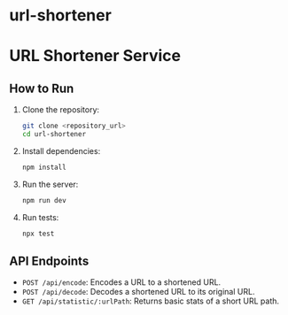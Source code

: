 # url-shortener

# URL Shortener Service

## How to Run

1. Clone the repository:

   ```bash
   git clone <repository_url>
   cd url-shortener
   ```

2. Install dependencies:

   ```bash
   npm install
   ```

3. Run the server:

   ```bash
   npm run dev
   ```

4. Run tests:
   ```bash
   npx test
   ```

## API Endpoints

- `POST /api/encode`: Encodes a URL to a shortened URL.
- `POST /api/decode`: Decodes a shortened URL to its original URL.
- `GET /api/statistic/:urlPath`: Returns basic stats of a short URL path.
